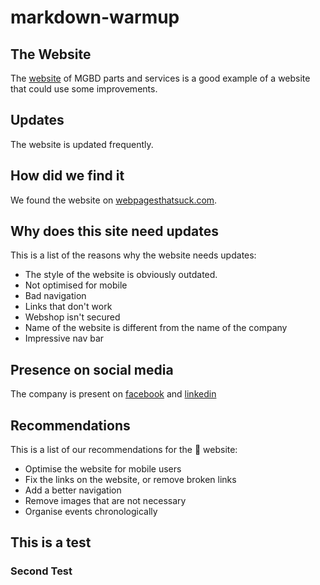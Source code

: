 # markdown-warmup

## The Website

The [website](http://www.roverp6cars.com/) of MGBD parts and services is a good example of a website that could use some improvements.

## Updates

The website is updated frequently.

## How did we find it

We found the website on [webpagesthatsuck.com](http://www.webpagesthatsuck.com/worst-over-the-top-websites-of-2014.html).

## Why does this site need updates

This is a list of the reasons why the website needs updates:

* The style of the website is obviously outdated.
* Not optimised for mobile
* Bad navigation
* Links that don't work
* Webshop isn't secured
* Name of the website is different from the name of the company
* Impressive nav bar


## Presence on social media

The company is present on [facebook](https://www.facebook.com/roverp6parts) and [linkedin](https://www.linkedin.com/company/mgbd-parts/)

## Recommendations

This is a list of our recommendations for the :poop: website:

* Optimise the website for mobile users
* Fix the links on the website, or remove broken links
* Add a better navigation
* Remove images that are not necessary
* Organise events chronologically

## This is a test
### Second Test
